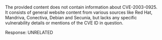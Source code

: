 The provided content does not contain information about CVE-2003-0925. It consists of general website content from various sources like Red Hat, Mandriva, Conectiva, Debian and Secunia, but lacks any specific vulnerability details or mentions of the CVE ID in question.

Response: UNRELATED
